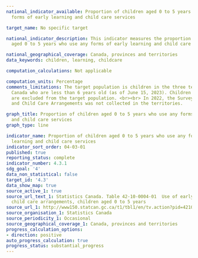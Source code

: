 ```yaml
---
national_indicator_available: Proportion of children aged 0 to 5 years who use any
  forms of early learning and child care services

target_name: No specific target

national_indicator_description: This indicator measures the proportion of children
  aged 0 to 5 years who use any forms of early learning and child care services.

national_geographical_coverage: Canada, provinces and territories
data_keywords: children, learning, childcare

computation_calculations: Not applicable

computation_units: Percentage
comments_limitations: The target population is children in the three territories of
  Canada who are less than 6 years old (as of June 15, 2023). Children living on reserves
  are excluded from the target population. <br><br> In 2022, the Survey on Early Learning
  and Child Care Arrangements was not collected in the territories.

graph_title: Proportion of children aged 0 to 5 years who use any forms of early learning
  and child care services
graph_type: line

indicator_name: Proportion of children aged 0 to 5 years who use any forms of early
  learning and child care services
indicator_sort_order: 04-03-01
published: true
reporting_status: complete
indicator_number: 4.3.1
sdg_goal: '4'
data_non_statistical: false
target_id: '4.3'
data_show_map: true
source_active_1: true
source_url_text_1: Statistics Canada. Table 42-10-0004-01  Use of early learning and
  child care arrangements, children aged 0 to 5 years
source_url_1: http://www150.statcan.gc.ca/t1/tbl1/en/tv.action?pid=4210000401
source_organisation_1: Statistics Canada
source_periodicity_1: Occasional
source_geographical_coverage_1: Canada, provinces and territories
progress_calculation_options:
- direction: positive
auto_progress_calculation: true
progress_status: substantial_progress
---
```


